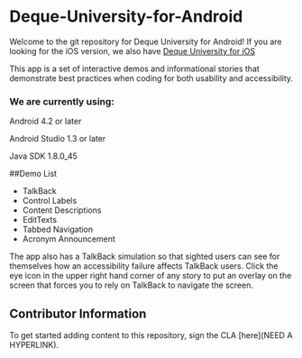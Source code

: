 # Deque-University-for-Android

Welcome to the git repository for Deque University for Android! If you are looking for the iOS version, we also have [Deque University for iOS](https://github.com/dequelabs/Deque-University-for-iOS)

This app is a set of interactive demos and informational stories that demonstrate best practices when coding for both usability and accessibility.

### We are currently using:

Android 4.2 or later

Android Studio 1.3 or later

Java SDK 1.8.0_45

##Demo List

<ul>
<li>TalkBack</li>
<li>Control Labels</li>
<li>Content Descriptions</li>
<li>EditTexts</li>
<li>Tabbed Navigation</li>
<li>Acronym Announcement</li>
</ul>

The app also has a TalkBack simulation so that sighted users can see for themselves how an accessibility failure affects TalkBack users. Click the eye icon in the upper right hand corner of any story to put an overlay on the screen that forces you to rely on TalkBack to navigate the screen.

## Contributor Information

To get started adding content to this repository, sign the CLA [here](NEED A HYPERLINK). 
